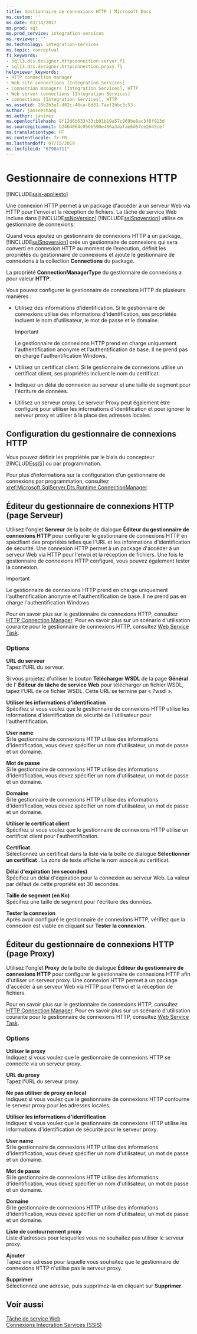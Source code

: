 ```yaml
---
title: Gestionnaire de connexions HTTP | Microsoft Docs
ms.custom: ''
ms.date: 03/14/2017
ms.prod: sql
ms.prod_service: integration-services
ms.reviewer: ''
ms.technology: integration-services
ms.topic: conceptual
f1_keywords:
- sql13.dts.designer.httpconnection.server.f1
- sql13.dts.designer.httpconnection.proxy.f1
helpviewer_keywords:
- HTTP connection manager
- Web site connections [Integration Services]
- connection managers [Integration Services], HTTP
- Web server connections [Integration Services]
- connections [Integration Services], HTTP
ms.assetid: 26b2b3e1-d02c-46ca-8d31-7aef2bbc3c53
author: janinezhang
ms.author: janinez
ms.openlocfilehash: 8f12d6b633433cb01b19a57c969be8ac3f8f913d
ms.sourcegitcommit: b2464064c0566590e486a3aafae6d67ce2645cef
ms.translationtype: HT
ms.contentlocale: fr-FR
ms.lasthandoff: 07/15/2019
ms.locfileid: "67904711"
---
```

# <a name="http-connection-manager"></a>Gestionnaire de connexions HTTP

[!INCLUDE[ssis-appliesto](../../includes/ssis-appliesto-ssvrpluslinux-asdb-asdw-xxx.md)]


  Une connexion HTTP permet à un package d'accéder à un serveur Web via HTTP pour l'envoi et la réception de fichiers. La tâche de service Web incluse dans [!INCLUDE[ssNoVersion](../../includes/ssnoversion-md.md)] [!INCLUDE[ssISnoversion](../../includes/ssisnoversion-md.md)] utilise ce gestionnaire de connexions.  
  
 Quand vous ajoutez un gestionnaire de connexions HTTP à un package, [!INCLUDE[ssISnoversion](../../includes/ssisnoversion-md.md)] crée un gestionnaire de connexions qui sera converti en connexion HTTP au moment de l’exécution, définit les propriétés du gestionnaire de connexions et ajoute le gestionnaire de connexions à la collection **Connections** du package.  
  
 La propriété **ConnectionManagerType** du gestionnaire de connexions a pour valeur **HTTP**.  
  
 Vous pouvez configurer le gestionnaire de connexions HTTP de plusieurs manières :  
  
-   Utilisez des informations d'identification. Si le gestionnaire de connexions utilise des informations d'identification, ses propriétés incluent le nom d'utilisateur, le mot de passe et le domaine.  
  
    > [!IMPORTANT]  
    >  Le gestionnaire de connexions HTTP prend en charge uniquement l'authentification anonyme et l'authentification de base. Il ne prend pas en charge l'authentification Windows.  
  
-   Utilisez un certificat client. Si le gestionnaire de connexions utilise un certificat client, ses propriétés incluent le nom du certificat.  
  
-   Indiquez un délai de connexion au serveur et une taille de segment pour l'écriture de données.  
  
-   Utilisez un serveur proxy. Le serveur Proxy peut également être configuré pour utiliser les informations d'identification et pour ignorer le serveur proxy et utiliser à la place des adresses locales.  
  
## <a name="configuration-of-the-http-connection-manager"></a>Configuration du gestionnaire de connexions HTTP  
 Vous pouvez définir les propriétés par le biais du concepteur [!INCLUDE[ssIS](../../includes/ssis-md.md)] ou par programmation.  
  
 Pour plus d’informations sur la configuration d’un gestionnaire de connexions par programmation, consultez <xref:Microsoft.SqlServer.Dts.Runtime.ConnectionManager>.  
  
## <a name="http-connection-manager-editor-server-page"></a>Éditeur du gestionnaire de connexions HTTP (page Serveur)
  Utilisez l'onglet **Serveur** de la boîte de dialogue **Éditeur du gestionnaire de connexions HTTP** pour configurer le gestionnaire de connexions HTTP en spécifiant des propriétés telles que l'URL et les informations d'identification de sécurité. Une connexion HTTP permet à un package d'accéder à un serveur Web via HTTP pour l'envoi et la réception de fichiers. Une fois le gestionnaire de connexions HTTP configuré, vous pouvez également tester la connexion.  
  
> [!IMPORTANT]  
>  Le gestionnaire de connexions HTTP prend en charge uniquement l'authentification anonyme et l'authentification de base. Il ne prend pas en charge l'authentification Windows.  
  
 Pour en savoir plus sur le gestionnaire de connexions HTTP, consultez [HTTP Connection Manager](../../integration-services/connection-manager/http-connection-manager.md). Pour en savoir plus sur un scénario d'utilisation courante pour le gestionnaire de connexions HTTP, consultez [Web Service Task](../../integration-services/control-flow/web-service-task.md).  
  
### <a name="options"></a>Options  
 **URL du serveur**  
 Tapez l'URL du serveur.  
  
 Si vous projetez d'utiliser le bouton **Télécharger WSDL** de la page **Général** de l' **Éditeur de tâche de service Web** pour télécharger un fichier WSDL, tapez l'URL de ce fichier WSDL. Cette URL se termine par « ?wsdl ».  
  
 **Utiliser les informations d'identification**  
 Spécifiez si vous voulez que le gestionnaire de connexions HTTP utilise les informations d'identification de sécurité de l'utilisateur pour l'authentification.  
  
 **User name**  
 Si le gestionnaire de connexions HTTP utilise des informations d'identification, vous devez spécifier un nom d'utilisateur, un mot de passe et un domaine.  
  
 **Mot de passe**  
 Si le gestionnaire de connexions HTTP utilise des informations d'identification, vous devez spécifier un nom d'utilisateur, un mot de passe et un domaine.  
  
 **Domaine**  
 Si le gestionnaire de connexions HTTP utilise des informations d'identification, vous devez spécifier un nom d'utilisateur, un mot de passe et un domaine.  
  
 **Utiliser le certificat client**  
 Spécifiez si vous voulez que le gestionnaire de connexions HTTP utilise un certificat client pour l'authentification.  
  
 **Certificat**  
 Sélectionnez un certificat dans la liste via la boîte de dialogue **Sélectionner un certificat** . La zone de texte affiche le nom associé au certificat.  
  
 **Délai d'expiration (en secondes)**  
 Spécifiez un délai d'expiration pour la connexion au serveur Web. La valeur par défaut de cette propriété est 30 secondes.  
  
 **Taille de segment (en Ko)**  
 Spécifiez une taille de segment pour l'écriture des données.  
  
 **Tester la connexion**  
 Après avoir configuré le gestionnaire de connexions HTTP, vérifiez que la connexion est viable en cliquant sur **Tester la connexion**.  
  
## <a name="http-connection-manager-editor-proxy-page"></a>Éditeur du gestionnaire de connexions HTTP (page Proxy)
  Utilisez l'onglet **Proxy** de la boîte de dialogue **Éditeur du gestionnaire de connexions HTTP** pour configurer le gestionnaire de connexions HTTP afin d'utiliser un serveur proxy. Une connexion HTTP permet à un package d'accéder à un serveur Web via HTTP pour l'envoi et la réception de fichiers.  
  
 Pour en savoir plus sur le gestionnaire de connexions HTTP, consultez [HTTP Connection Manager](../../integration-services/connection-manager/http-connection-manager.md). Pour en savoir plus sur un scénario d'utilisation courante pour le gestionnaire de connexions HTTP, consultez [Web Service Task](../../integration-services/control-flow/web-service-task.md).  
  
### <a name="options"></a>Options  
 **Utiliser le proxy**  
 Indiquez si vous voulez que le gestionnaire de connexions HTTP se connecte via un serveur proxy.  
  
 **URL du proxy**  
 Tapez l'URL du serveur proxy.  
  
 **Ne pas utiliser de proxy en local**  
 Indiquez si vous voulez que le gestionnaire de connexions HTTP contourne le serveur proxy pour les adresses locales.  
  
 **Utiliser les informations d'identification**  
 Indiquez si vous voulez que le gestionnaire de connexions HTTP utilise les informations d'identification de sécurité pour le serveur proxy.  
  
 **User name**  
 Si le gestionnaire de connexions HTTP utilise des informations d'identification, vous devez spécifier un nom d'utilisateur, un mot de passe et un domaine.  
  
 **Mot de passe**  
 Si le gestionnaire de connexions HTTP utilise des informations d'identification, vous devez spécifier un nom d'utilisateur, un mot de passe et un domaine.  
  
 **Domaine**  
 Si le gestionnaire de connexions HTTP utilise des informations d'identification, vous devez spécifier un nom d'utilisateur, un mot de passe et un domaine.  
  
 **Liste de contournement proxy**  
 Liste d'adresses pour lesquelles vous ne souhaitez pas utiliser le serveur proxy.  
  
 **Ajouter**  
 Tapez une adresse pour laquelle vous souhaitez que le gestionnaire de connexions HTTP n'utilise pas le serveur proxy.  
  
 **Supprimer**  
 Sélectionnez une adresse, puis supprimez-la en cliquant sur **Supprimer**.  
  
## <a name="see-also"></a>Voir aussi  
 [Tâche de service Web](../../integration-services/control-flow/web-service-task.md)   
 [Connexions Integration Services &#40;SSIS&#41;](../../integration-services/connection-manager/integration-services-ssis-connections.md)  
  
  
